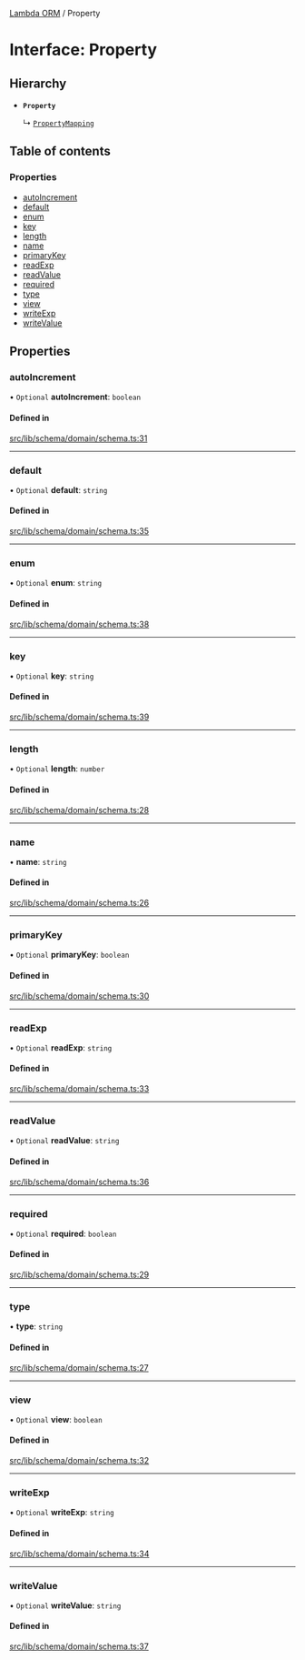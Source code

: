 [Lambda ORM](../README.md) / Property

# Interface: Property

## Hierarchy

- **`Property`**

  ↳ [`PropertyMapping`](PropertyMapping.md)

## Table of contents

### Properties

- [autoIncrement](Property.md#autoincrement)
- [default](Property.md#default)
- [enum](Property.md#enum)
- [key](Property.md#key)
- [length](Property.md#length)
- [name](Property.md#name)
- [primaryKey](Property.md#primarykey)
- [readExp](Property.md#readexp)
- [readValue](Property.md#readvalue)
- [required](Property.md#required)
- [type](Property.md#type)
- [view](Property.md#view)
- [writeExp](Property.md#writeexp)
- [writeValue](Property.md#writevalue)

## Properties

### autoIncrement

• `Optional` **autoIncrement**: `boolean`

#### Defined in

[src/lib/schema/domain/schema.ts:31](https://github.com/lambda-orm/lambdaorm-base/blob/241a856/src/lib/schema/domain/schema.ts#L31)

___

### default

• `Optional` **default**: `string`

#### Defined in

[src/lib/schema/domain/schema.ts:35](https://github.com/lambda-orm/lambdaorm-base/blob/241a856/src/lib/schema/domain/schema.ts#L35)

___

### enum

• `Optional` **enum**: `string`

#### Defined in

[src/lib/schema/domain/schema.ts:38](https://github.com/lambda-orm/lambdaorm-base/blob/241a856/src/lib/schema/domain/schema.ts#L38)

___

### key

• `Optional` **key**: `string`

#### Defined in

[src/lib/schema/domain/schema.ts:39](https://github.com/lambda-orm/lambdaorm-base/blob/241a856/src/lib/schema/domain/schema.ts#L39)

___

### length

• `Optional` **length**: `number`

#### Defined in

[src/lib/schema/domain/schema.ts:28](https://github.com/lambda-orm/lambdaorm-base/blob/241a856/src/lib/schema/domain/schema.ts#L28)

___

### name

• **name**: `string`

#### Defined in

[src/lib/schema/domain/schema.ts:26](https://github.com/lambda-orm/lambdaorm-base/blob/241a856/src/lib/schema/domain/schema.ts#L26)

___

### primaryKey

• `Optional` **primaryKey**: `boolean`

#### Defined in

[src/lib/schema/domain/schema.ts:30](https://github.com/lambda-orm/lambdaorm-base/blob/241a856/src/lib/schema/domain/schema.ts#L30)

___

### readExp

• `Optional` **readExp**: `string`

#### Defined in

[src/lib/schema/domain/schema.ts:33](https://github.com/lambda-orm/lambdaorm-base/blob/241a856/src/lib/schema/domain/schema.ts#L33)

___

### readValue

• `Optional` **readValue**: `string`

#### Defined in

[src/lib/schema/domain/schema.ts:36](https://github.com/lambda-orm/lambdaorm-base/blob/241a856/src/lib/schema/domain/schema.ts#L36)

___

### required

• `Optional` **required**: `boolean`

#### Defined in

[src/lib/schema/domain/schema.ts:29](https://github.com/lambda-orm/lambdaorm-base/blob/241a856/src/lib/schema/domain/schema.ts#L29)

___

### type

• **type**: `string`

#### Defined in

[src/lib/schema/domain/schema.ts:27](https://github.com/lambda-orm/lambdaorm-base/blob/241a856/src/lib/schema/domain/schema.ts#L27)

___

### view

• `Optional` **view**: `boolean`

#### Defined in

[src/lib/schema/domain/schema.ts:32](https://github.com/lambda-orm/lambdaorm-base/blob/241a856/src/lib/schema/domain/schema.ts#L32)

___

### writeExp

• `Optional` **writeExp**: `string`

#### Defined in

[src/lib/schema/domain/schema.ts:34](https://github.com/lambda-orm/lambdaorm-base/blob/241a856/src/lib/schema/domain/schema.ts#L34)

___

### writeValue

• `Optional` **writeValue**: `string`

#### Defined in

[src/lib/schema/domain/schema.ts:37](https://github.com/lambda-orm/lambdaorm-base/blob/241a856/src/lib/schema/domain/schema.ts#L37)
